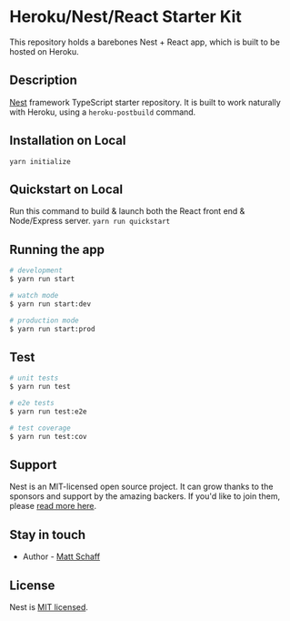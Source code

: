 # Heroku/Nest/React Starter Kit

This repository holds a barebones Nest + React app, which is built to be hosted on Heroku.

## Description

[Nest](https://github.com/nestjs/nest) framework TypeScript starter repository. It is built to work naturally with Heroku, using a `heroku-postbuild` command.

## Installation on Local
`yarn initialize`

## Quickstart on Local
Run this command to build & launch both the React front end & Node/Express server.
`yarn run quickstart`

## Running the app

```bash
# development
$ yarn run start

# watch mode
$ yarn run start:dev

# production mode
$ yarn run start:prod
```

## Test

```bash
# unit tests
$ yarn run test

# e2e tests
$ yarn run test:e2e

# test coverage
$ yarn run test:cov
```

## Support

Nest is an MIT-licensed open source project. It can grow thanks to the sponsors and support by the amazing backers. If you'd like to join them, please [read more here](https://docs.nestjs.com/support).

## Stay in touch

- Author - [Matt Schaff](http://www.matthewschaff.com)

## License

Nest is [MIT licensed](LICENSE).
